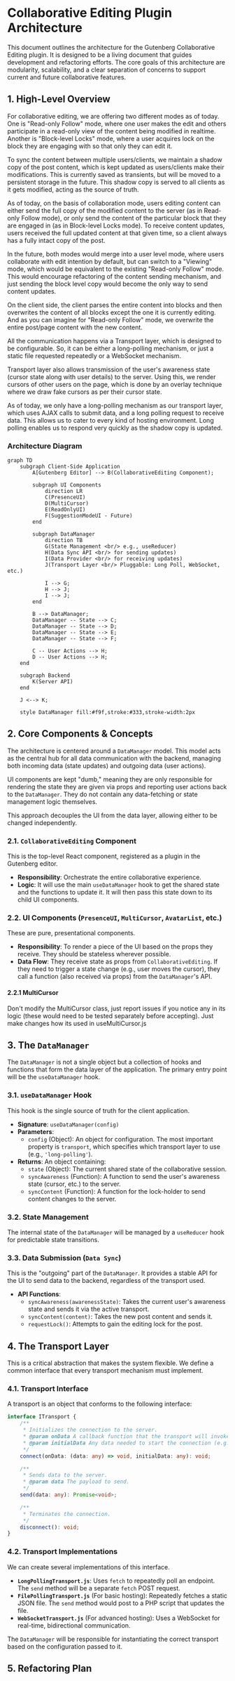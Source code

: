 # Collaborative Editing Plugin Architecture

This document outlines the architecture for the Gutenberg Collaborative Editing plugin. It is designed to be a living document that guides development and refactoring efforts. The core goals of this architecture are modularity, scalability, and a clear separation of concerns to support current and future collaborative features.

## 1. High-Level Overview

For collaborative editing, we are offering two different modes as of today.
One is "Read-only Follow" mode, where one user makes the edit and others participate in a read-only view of the content being modified in realtime.
Another is "Block-level Locks" mode, where a user acquires lock on the block they are engaging with so that only they can edit it.

To sync the content between multiple users/clients, we maintain a shadow copy of the post content, which is kept updated as users/clients make their modifications.
This is currently saved as transients, but will be moved to a persistent storage in the future.
This shadow copy is served to all clients as it gets modified, acting as the source of truth.

As of today, on the basis of collaboration mode, users editing content can either send the full copy of the modified content to the server (as in Read-only Follow mode), or only send the content of the particular block that they are engaged in (as in Block-level Locks mode).
To receive content updates, users received the full updated content at that given time, so a client always has a fully intact copy of the post.

In the future, both modes would merge into a user level mode, where users collaborate with edit intention by default, but can switch to a "Viewing" mode, which would be equivalent to the existing "Read-only Follow" mode.
This would encourage refactoring of the content sending mechanism, and just sending the block level copy would become the only way to send content updates.

On the client side, the client parses the entire content into blocks and then overwrites the content of all blocks except the one it is currently editing. And as you can imagine for "Read-only Follow" mode, we overwrite the entire post/page content with the new content.

All the communication happens via a Transport layer, which is designed to be configurable.
So, it can be either a long-polling mechanism, or just a static file requested repeatedly or a WebSocket mechanism.

Transport layer also allows transmission of the user's awareness state (cursor state along with user details) to the server.
Using this, we render cursors of other users on the page, which is done by an overlay technique where we draw fake cursors as per their cursor state.

As of today, we only have a long-polling mechanism as our transport layer, which uses AJAX calls to submit data, and a long polling request to receive data.
This allows us to cater to every kind of hosting environment. Long polling enables us to respond very quickly as the shadow copy is updated.

### Architecture Diagram

```mermaid
graph TD
    subgraph Client-Side Application
        A[Gutenberg Editor] --> B(CollaborativeEditing Component);

        subgraph UI Components
            direction LR
            C(PresenceUI)
            D(MultiCursor)
            E(ReadOnlyUI)
            F(SuggestionModeUI - Future)
        end

        subgraph DataManager
            direction TB
            G(State Management <br/> e.g., useReducer)
            H(Data Sync API <br/> for sending updates)
            I(Data Provider <br/> for receiving updates)
            J(Transport Layer <br/> Pluggable: Long Poll, WebSocket, etc.)

            I --> G;
            H --> J;
            I --> J;
        end

        B --> DataManager;
        DataManager -- State --> C;
        DataManager -- State --> D;
        DataManager -- State --> E;
        DataManager -- State --> F;

        C -- User Actions --> H;
        D -- User Actions --> H;
    end

    subgraph Backend
        K(Server API)
    end

    J <--> K;

    style DataManager fill:#f9f,stroke:#333,stroke-width:2px
```

## 2. Core Components & Concepts

The architecture is centered around a `DataManager` model.
This model acts as the central hub for all data communication with the backend, managing both incoming data (state updates) and outgoing data (user actions).

UI components are kept "dumb," meaning they are only responsible for rendering the state they are given via props and reporting user actions back to the `DataManager`.
They do not contain any data-fetching or state management logic themselves.

This approach decouples the UI from the data layer, allowing either to be changed independently.

### 2.1. `CollaborativeEditing` Component

This is the top-level React component, registered as a plugin in the Gutenberg editor.

-   **Responsibility**: Orchestrate the entire collaborative experience.
-   **Logic**: It will use the main `useDataManager` hook to get the shared state and the functions to update it. It will then pass this state down to its child UI components.

### 2.2. UI Components (`PresenceUI`, `MultiCursor`, `AvatarList`, etc.)

These are pure, presentational components.

-   **Responsibility**: To render a piece of the UI based on the props they receive. They should be stateless wherever possible.
-   **Data Flow**: They receive state as props from `CollaborativeEditing`. If they need to trigger a state change (e.g., user moves the cursor), they call a function (also received via props) from the `DataManager`'s API.

#### 2.2.1 MultiCursor

Don't modify the MultiCursor class, just report issues if you notice any in its logic (these would need to be tested separately before accepting). Just make changes how its used in useMultiCursor.js

## 3. The `DataManager`

The `DataManager` is not a single object but a collection of hooks and functions that form the data layer of the application. The primary entry point will be the `useDataManager` hook.

### 3.1. `useDataManager` Hook

This hook is the single source of truth for the client application.

-   **Signature**: `useDataManager(config)`
-   **Parameters**:
    -   `config` (Object): An object for configuration. The most important property is `transport`, which specifies which transport layer to use (e.g., `'long-polling'`).
-   **Returns**: An object containing:
    -   `state` (Object): The current shared state of the collaborative session.
    -   `syncAwareness` (Function): A function to send the user's awareness state (cursor, etc.) to the server.
    -   `syncContent` (Function): A function for the lock-holder to send content changes to the server.

### 3.2. State Management

The internal state of the `DataManager` will be managed by a `useReducer` hook for predictable state transitions.

### 3.3. Data Submission (`Data Sync`)

This is the "outgoing" part of the `DataManager`. It provides a stable API for the UI to send data to the backend, regardless of the transport used.

-   **API Functions**:
    -   `syncAwareness(awarenessState)`: Takes the current user's awareness state and sends it via the active transport.
    -   `syncContent(content)`: Takes the new post content and sends it.
    -   `requestLock()`: Attempts to gain the editing lock for the post.

## 4. The Transport Layer

This is a critical abstraction that makes the system flexible. We define a common interface that every transport mechanism must implement.

### 4.1. Transport Interface

A transport is an object that conforms to the following interface:

```typescript
interface ITransport {
    /**
     * Initializes the connection to the server.
     * @param onData A callback function that the transport will invoke with new data from the server.
     * @param initialData Any data needed to start the connection (e.g., post ID, user token).
     */
    connect(onData: (data: any) => void, initialData: any): void;

    /**
     * Sends data to the server.
     * @param data The payload to send.
     */
    send(data: any): Promise<void>;

    /**
     * Terminates the connection.
     */
    disconnect(): void;
}
```

### 4.2. Transport Implementations

We can create several implementations of this interface.

-   **`LongPollingTransport.js`**: Uses `fetch` to repeatedly poll an endpoint. The `send` method will be a separate `fetch` POST request.
-   **`FilePollingTransport.js`** (For basic hosting): Repeatedly fetches a static JSON file. The `send` method would post to a PHP script that updates the file.
-   **`WebSocketTransport.js`** (For advanced hosting): Uses a WebSocket for real-time, bidirectional communication.

The `DataManager` will be responsible for instantiating the correct transport based on the configuration passed to it.

## 5. Refactoring Plan



